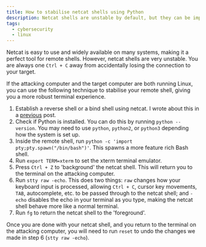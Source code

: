 ```yaml
---
title: How to stabilise netcat shells using Python
description: Netcat shells are unstable by default, but they can be improved and stabilised using Python.
tags:
  - cybersecurity
  - linux
---
```


Netcat is easy to use and widely available on many systems, making it a perfect tool for remote shells. However, netcat shells are very unstable. You are always one `Ctrl + C` away from accidentally losing the connection to your target.

If the attacking computer and the target computer are both running Linux, you can use the following technique to stabilise your remote shell, giving you a more robust terminal experience.

1. Establish a reverse shell or a bind shell using netcat. I wrote about this in a [previous](/reverse-shells-and-bind-shells/) post.
2. Check if Python is installed. You can do this by running `python --version`. You may need to use `python`, `python2`, or `python3` depending how the system is set up.
3. Inside the remote shell, run `python -c 'import pty;pty.spawn("/bin/bash")'`. This spawns a more feature rich Bash shell.
4. Run `export TERM=xterm` to set the xterm terminal emulator.
5. Press `Ctrl + Z` to 'background' the netcat shell. This will return you to the terminal on the attacking computer.
6. Run `stty raw -echo`. This does two things: `raw` changes how your keyboard input is processed, allowing `Ctrl + C`, cursor key movements, `TAB`, autocomplete, etc. to be passed through to the netcat shell; and `-echo` disables the echo in your terminal as you type, making the netcat shell behave more like a normal terminal.
7. Run `fg` to return the netcat shell to the 'foreground'.

Once you are done with your netcat shell, and you return to the terminal on the attacking computer, you will need to run `reset` to undo the changes we made in step 6 (`stty raw -echo`).